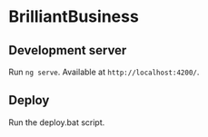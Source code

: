 # BrilliantBusiness

## Development server

Run `ng serve`. Available at `http://localhost:4200/`.

## Deploy
Run the deploy.bat script.